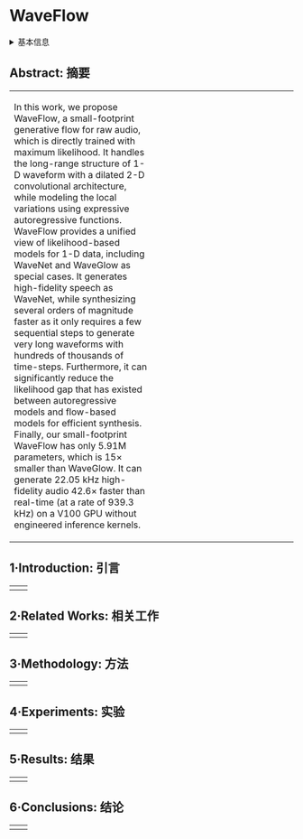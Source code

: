 # WaveFlow

<details>
<summary>基本信息</summary>

- 标题: "WaveFlow: A Compact Flow-based Model for Raw Audio"
- 作者:
  - 01 Wei Ping (Baidu Research)
  - 02 Kainan Peng (Baidu Research)
  - 03 Kexin Zhao (Baidu Research)
  - 04 Zhao Song (Baidu Research)
- 链接:
  - [ArXiv](https://arxiv.org/abs/1912.01219)
  - [Publication](https://proceedings.mlr.press/v119/ping20a.html) ICML2020
  - [Github](https://github.com/PaddlePaddle/Parakeet/tree/develop/examples/waveflow)
  - [Demo](https://waveflow-demo.github.io)
- 文件:
  - [ArXiv](_PDF/1912.01219v4__WaveFlow__A_Compact_Flow-based_Model_for_Raw_Audio.pdf)
  - [Publication](_PDF/1912.01219p0__WaveFlow__ICML2020.pdf)

</details>

## Abstract: 摘要

<table><tr><td width="50%">

In this work, we propose WaveFlow, a small-footprint generative flow for raw audio, which is directly trained with maximum likelihood.
It handles the long-range structure of 1-D waveform with a dilated 2-D convolutional architecture, while modeling the local variations using expressive autoregressive functions.
WaveFlow provides a unified view of likelihood-based models for 1-D data, including WaveNet and WaveGlow as special cases.
It generates high-fidelity speech as WaveNet, while synthesizing several orders of magnitude faster as it only requires a few sequential steps to generate very long waveforms with hundreds of thousands of time-steps.
Furthermore, it can significantly reduce the likelihood gap that has existed between autoregressive models and flow-based models for efficient synthesis.
Finally, our small-footprint WaveFlow has only 5.91M parameters, which is 15× smaller than WaveGlow.
It can generate 22.05 kHz high-fidelity audio 42.6× faster than real-time (at a rate of 939.3 kHz) on a V100 GPU without engineered inference kernels.

</td><td>

</td></tr></table>

## 1·Introduction: 引言

<table><tr><td width="50%">

</td><td>

</td></tr></table>

## 2·Related Works: 相关工作

<table><tr><td width="50%">

</td><td>

</td></tr></table>

## 3·Methodology: 方法

<table><tr><td width="50%">

</td><td>

</td></tr></table>

## 4·Experiments: 实验

<table><tr><td width="50%">

</td><td>

</td></tr></table>

## 5·Results: 结果

<table><tr><td width="50%">

</td><td>

</td></tr></table>

## 6·Conclusions: 结论

<table><tr><td width="50%">

</td><td>

</td></tr></table>
